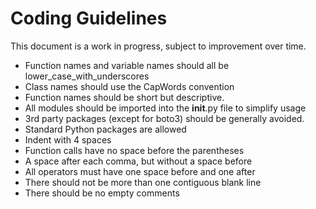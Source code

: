 # Coding Guidelines
This document is a work in progress, subject to improvement over time.

+ Function names and variable names should all be lower_case_with_underscores
+ Class names should use the CapWords convention
+ Function names should be short but descriptive.
+ All modules should be imported into the __init__.py file to simplify usage
+ 3rd party packages (except for boto3) should be generally avoided.
+ Standard Python packages are allowed
+ Indent with 4 spaces
+ Function calls have no space before the parentheses
+ A space after each comma, but without a space before
+ All operators must have one space before and one after
+ There should not be more than one contiguous blank line
+ There should be no empty comments